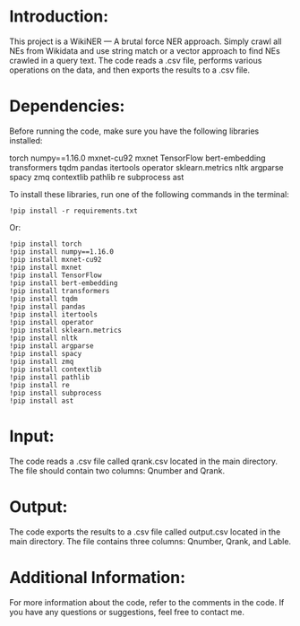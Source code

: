 # **Introduction:**
This project is a WikiNER — A brutal force NER approach. 
Simply crawl all NEs from Wikidata and use string match or a vector approach to find NEs crawled in a query text.
The code reads a .csv file, performs various operations on the data, and then exports the results to a .csv file.

# **Dependencies:**
Before running the code, make sure you have the following libraries installed:

torch
numpy==1.16.0
mxnet-cu92
mxnet
TensorFlow
bert-embedding
transformers
tqdm
pandas
itertools
operator
sklearn.metrics
nltk
argparse
spacy
zmq
contextlib
pathlib
re
subprocess
ast

To install these libraries, run one of the following commands in the terminal:

```
!pip install -r requirements.txt
```

Or:

```
!pip install torch
!pip install numpy==1.16.0
!pip install mxnet-cu92
!pip install mxnet
!pip install TensorFlow
!pip install bert-embedding
!pip install transformers
!pip install tqdm
!pip install pandas
!pip install itertools
!pip install operator
!pip install sklearn.metrics
!pip install nltk
!pip install argparse
!pip install spacy
!pip install zmq
!pip install contextlib
!pip install pathlib
!pip install re
!pip install subprocess
!pip install ast
```

# **Input:**
The code reads a .csv file called qrank.csv located in the main directory. The file should contain two columns: Qnumber and Qrank.


# **Output:**
The code exports the results to a .csv file called output.csv located in the main directory. The file contains three columns: Qnumber, Qrank, and Lable.


# **Additional Information:**
For more information about the code, refer to the comments in the code. If you have any questions or suggestions, feel free to contact me.
